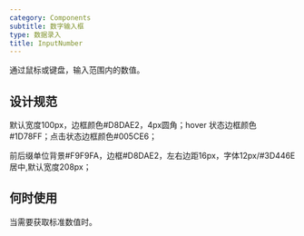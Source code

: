 ```yaml
---
category: Components
subtitle: 数字输入框
type: 数据录入
title: InputNumber
---
```


通过鼠标或键盘，输入范围内的数值。

## 设计规范

默认宽度100px，边框颜色#D8DAE2，4px圆角；hover 状态边框颜色#1D78FF；点击状态边框颜色#005CE6；

前后缀单位背景#F9F9FA，边框#D8DAE2，左右边距16px，字体12px/#3D446E居中,默认宽度208px；

## 何时使用

当需要获取标准数值时。